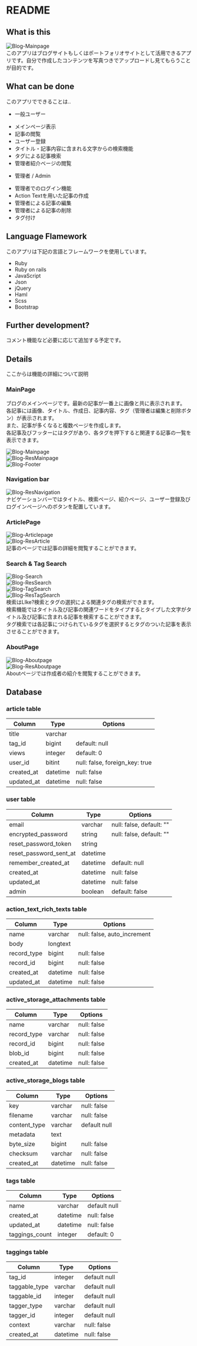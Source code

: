 # README

## What is this
![Blog-Mainpage](https://user-images.githubusercontent.com/62044473/89700104-83d6b780-d966-11ea-87fe-48745f9eeb8b.png)  
このアプリはブログサイトもしくはポートフォリオサイトとして活用できるアプリです。自分で作成したコンテンツを写真つきでアップロードし見てもらうことが目的です。

## What can be done
このアプリでできることは..

* 一般ユーザー
- メインページ表示
- 記事の閲覧
- ユーザー登録
- タイトル・記事内容に含まれる文字からの検索機能
- タグによる記事検索
- 管理者紹介ベージの閲覧

* 管理者 / Admin
- 管理者でのログイン機能
- Action Textを用いた記事の作成
- 管理者による記事の編集
- 管理者による記事の削除
- タグ付け

## Language Flamework
このアプリは下記の言語とフレームワークを使用しています。

- Ruby
- Ruby on rails
- JavaScript
- Json
- jQuery
- Haml
- Scss
- Bootstrap

## Further development?
コメント機能など必要に応じて追加する予定です。

## Details
ここからは機能の詳細について説明

### MainPage
ブログのメインページです。最新の記事が一番上に画像と共に表示されます。  
各記事には画像、タイトル、作成日、記事内容、タグ（管理者は編集と削除ボタン）が表示されます。  
また、記事が多くなると複数ページを作成します。  
各記事及びフッターにはタグがあり、各タグを押下すると関連する記事の一覧を表示できます。  

![Blog-Mainpage](https://user-images.githubusercontent.com/62044473/89700104-83d6b780-d966-11ea-87fe-48745f9eeb8b.png)  
![Blog-ResMainpage](https://user-images.githubusercontent.com/62044473/89700193-2bec8080-d967-11ea-85e3-9998c3117ea9.png)  
![Blog-Footer](https://user-images.githubusercontent.com/62044473/89700335-54c14580-d968-11ea-885c-23211ac523bb.png)  


### Navigation bar
![Blog-ResNavigation](https://user-images.githubusercontent.com/62044473/89700210-69e9a480-d967-11ea-8a97-8b6715374873.png)  
ナビゲーションバーではタイトル、検索ページ、紹介ページ、ユーザー登録及びログインページへのボタンを配置しています。

### ArticlePage
![Blog-Articlepage](https://user-images.githubusercontent.com/62044473/89700220-84238280-d967-11ea-901a-8ea6852df6c8.png)  
![Blog-ResArticle](https://user-images.githubusercontent.com/62044473/89700229-9ac9d980-d967-11ea-9498-5bcf26ba69fa.png)  
記事のページでは記事の詳細を閲覧することができます。

### Search & Tag Search
![Blog-Search](https://user-images.githubusercontent.com/62044473/89700248-d8c6fd80-d967-11ea-8cf6-8a64806e5711.png)  
![Blog-ResSearch](https://user-images.githubusercontent.com/62044473/89700249-de244800-d967-11ea-9fda-4725383f573e.png)  
![Blog-TagSearch](https://user-images.githubusercontent.com/62044473/89700252-e11f3880-d967-11ea-9e33-05fb4d05fd49.png)  
![Blog-ResTagSearch](https://user-images.githubusercontent.com/62044473/89700253-e3819280-d967-11ea-9793-57183e1866dd.png)  
検索はLIke?検索とタグの選択による関連タグの検索ができます。  
検索機能ではタイトル及び記事の関連ワードをタイプするとタイプした文字がタイトル及び記事に含まれる記事を検索することができます。  
タグ検索では各記事につけられているタグを選択するとタグのついた記事を表示させることができます。  

### AboutPage
![Blog-Aboutpage](https://user-images.githubusercontent.com/62044473/89700236-b503b780-d967-11ea-99d4-eb9f63d7c1d1.png)  
![Blog-ResAboutpage](https://user-images.githubusercontent.com/62044473/89700239-baf99880-d967-11ea-9bee-c327233cd3c4.png)  
Aboutページでは作成者の紹介を閲覧することができます。  

## Database

### article table
|Column|Type|Options|
|------|----|-------|
|title|varchar||
|tag_id|bigint|default: null|
|views|integer|default: 0|
|user_id|bitint|null: false, foreign_key: true|
|created_at|datetime|null: false|
|updated_at|datetime|null: false|

### user table
|Column|Type|Options|
|------|----|-------|
|email|varchar|null: false, default: ""|
|encrypted_password|string|null: false, default: ""|
|reset_password_token|string||
|reset_password_sent_at|datetime||
|remember_created_at|datetime|default: null|
|created_at|datetime|null: false|
|updated_at|datetime|null: false|
|admin|boolean|default: false|

### action_text_rich_texts table
|Column|Type|Options|
|------|----|-------|
|name|varchar|null: false, auto_increment|
|body|longtext||
|record_type|bigint|null: false|
|record_id|bigint|null: false|
|created_at|datetime|null: false|
|updated_at|datetime|null: false|

### active_storage_attachments table
|Column|Type|Options|
|------|----|-------|
|name|varchar|null: false|
|record_type|varchar|null: false|
|record_id|bigint|null: false|
|blob_id|bigint|null: false|
|created_at|datetime|null: false|

### active_storage_blogs table
|Column|Type|Options|
|------|----|-------|
|key|varchar|null: false|
|filename|varchar|null: false|
|content_type|varchar|default null|
|metadata|text||
|byte_size|bigint|null: false|
|checksum|varchar|null: false|
|created_at|datetime|null: false|

### tags table
|Column|Type|Options|
|------|----|-------|
|name|varchar|default null|
|created_at|datetime|null: false|
|updated_at|datetime|null: false|
|taggings_count|integer|default: 0|

### taggings table
|Column|Type|Options|
|------|----|-------|
|tag_id|integer|default null|
|taggable_type|varchar|default null|
|taggable_id|integer|default null|
|tagger_type|varchar|default null|
|tagger_id|integer|default null|
|context|varchar|null: false|
|created_at|datetime|null: false|
